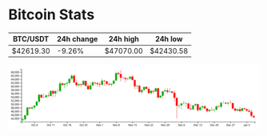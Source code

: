 # Bitcoin Stats

BTC/USDT|24h change|24h high|24h low|
|---|---|---|---|
|$42619.30|-9.26%|$47070.00|$42430.58|

<img src="./chart.svg">
